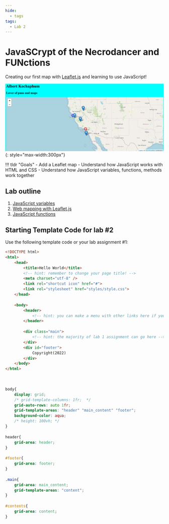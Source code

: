 ```yaml
---
hide:
  - tags
tags:
  - Lab 2
---
```

# JavaSCrypt of the Necrodancer and FUNctions

Creating our first map with [Leaflet.js](https://www.leaflet.js) and learning to use JavaScript!

![](./media/intro.png){: style="max-width:300px"}

!!! tldr "Goals"
    - Add a Leaflet map
    - Understand how JavaScript works with HTML and CSS
    - Understand how JavaScript variables, functions, methods work together

## Lab outline

1. [JavaScript variables](./1.md)
2. [Web mapping with Leaflet.js](./2.md)
3. [JavaScript functions](./3.md)

## Starting Template Code for lab #2

Use the following template code or your lab assignment #1:

```html title="index.html" linenums="1"
<!DOCTYPE html>
<html>
    <head>
        <title>Hello World</title>
        <!-- hint: remember to change your page title! -->
        <meta charset="utf-8" />
        <link rel="shortcut icon" href="#">
        <link rel="stylesheet" href="styles/style.css">
    </head>
    
    <body>
        <header>
            <!-- hint: you can make a menu with other links here if you'd like -->
        </header>
        
        <div class="main">
            <!-- hint: the majority of lab 1 assignment can go here -->
        </div>
        <div id="footer">
            Copyright(2022)
        </div>
    </body>
</html>
```

```css title="/styles/style.css" linenums="1"


body{
    display: grid;
    /* grid-template-columns: 1fr;  */
    grid-auto-rows: auto 1fr;
    grid-template-areas: "header" "main_content" "footer";
    background-color: aqua;
    /* height: 100vh; */
}

header{
    grid-area: header;
}

#footer{
    grid-area: footer;
}

.main{
    grid-area: main_content;
    grid-template-areas: "content";
}

#contents{
    grid-area: content;
}
```
